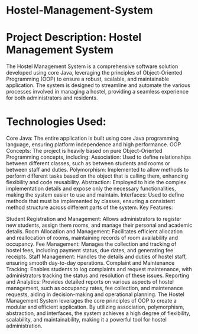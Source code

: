 # Hostel-Management-System

# Project Description: Hostel Management System
The Hostel Management System is a comprehensive software solution developed using core Java, leveraging the principles of Object-Oriented Programming (OOP) to ensure a robust, scalable, and maintainable application. The system is designed to streamline and automate the various processes involved in managing a hostel, providing a seamless experience for both administrators and residents.

# Technologies Used:

Core Java: The entire application is built using core Java programming language, ensuring platform independence and high performance.
OOP Concepts: The project is heavily based on pure Object-Oriented Programming concepts, including:
Association: Used to define relationships between different classes, such as between students and rooms or between staff and duties.
Polymorphism: Implemented to allow methods to perform different tasks based on the object that is calling them, enhancing flexibility and code reusability.
Abstraction: Employed to hide the complex implementation details and expose only the necessary functionalities, making the system easier to use and maintain.
Interfaces: Used to define methods that must be implemented by classes, ensuring a consistent method structure across different parts of the system.
Key Features:

Student Registration and Management: Allows administrators to register new students, assign them rooms, and manage their personal and academic details.
Room Allocation and Management: Facilitates efficient allocation and reallocation of rooms, maintaining records of room availability and occupancy.
Fee Management: Manages the collection and tracking of hostel fees, including payment status, due dates, and generating fee receipts.
Staff Management: Handles the details and duties of hostel staff, ensuring smooth day-to-day operations.
Complaint and Maintenance Tracking: Enables students to log complaints and request maintenance, with administrators tracking the status and resolution of these issues.
Reporting and Analytics: Provides detailed reports on various aspects of hostel management, such as occupancy rates, fee collection, and maintenance requests, aiding in decision-making and operational planning.
The Hostel Management System leverages the core principles of OOP to create a modular and efficient application. By utilizing association, polymorphism, abstraction, and interfaces, the system achieves a high degree of flexibility, scalability, and maintainability, making it a powerful tool for hostel administration.
